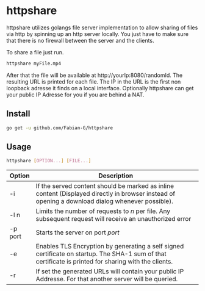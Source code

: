 # httpshare

httpshare utilizes golangs file server implementation to allow sharing of files via http by spinning up an http server locally. 
You just have to make sure that there is no firewall between the server and the clients.

To share a file just run.

```bash
httpshare myFile.mp4
```

After that the file will be available at http://yourIp:8080/randomId. The resulting URL is printed for each file. The IP in the URL is the first non loopback adresse it finds on a local interface. Optionally httpshare can get your public IP Adresse for you if you are behind a NAT.

## Install

```bash
go get -u github.com/Fabian-G/httpshare
```

## Usage

```bash
httpshare [OPTION...] [FILE...]
```

Option | Description
-------|-------------
-i     | If the served content should be marked as inline content (Displayed directly in browser instead of opening a download dialog whenever possible).
-l n   | Limits the number of requests to *n* per file. Any subsequent request will receive an unauthorized error
-p port | Starts the server on port *port*
-e      | Enables TLS Encryption by generating a self signed certificate on startup. The SHA-1 sum of that certificate is printed for sharing with the clients.
-r      | If set the generated URLs will contain your public IP Addresse. For that another server will be queried.
